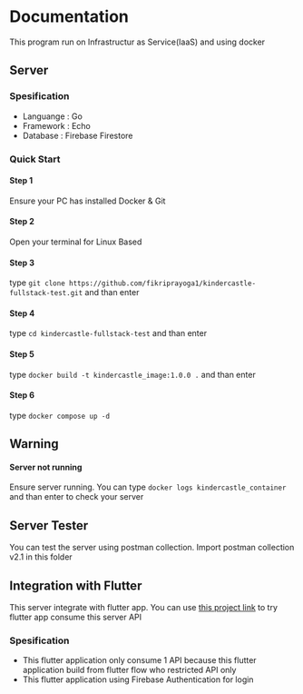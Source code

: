 # Documentation
This program run on Infrastructur as Service(IaaS) and using docker

## Server
### Spesification
- Languange : Go
- Framework : Echo
- Database : Firebase Firestore

### Quick Start
#### Step 1
Ensure your PC has installed Docker & Git

#### Step 2
Open your terminal for Linux Based

#### Step 3
type `git clone https://github.com/fikriprayoga1/kindercastle-fullstack-test.git` and than enter

#### Step 4
type `cd kindercastle-fullstack-test` and than enter

#### Step 5
type `docker build -t kindercastle_image:1.0.0 .` and than enter

#### Step 6
type `docker compose up -d`

## Warning
#### Server not running
Ensure server running. You can type `docker logs kindercastle_container` and than enter to check your server

## Server Tester
You can test the server using postman collection. Import postman collection v2.1 in this folder

## Integration with Flutter
This server integrate with flutter app. You can use [this project link](https://app.flutterflow.io/project/kindercastle-6ha2bo) to try flutter app consume this server API

### Spesification
- This flutter application only consume 1 API because this flutter application build from flutter flow who restricted API only
- This flutter application using Firebase Authentication for login
